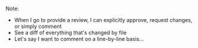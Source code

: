 <!-- .slide: data-background-image="resources/asimov-17-submit.jpg" data-background-size="100% auto" data-background-position="center center" data-background-color="#fff" -->

Note:

* When I go to provide a review, I can explicitly approve, request changes, or simply comment
* See a diff of everything that's changed by file
* Let's say I want to comment on a line-by-line basis...
